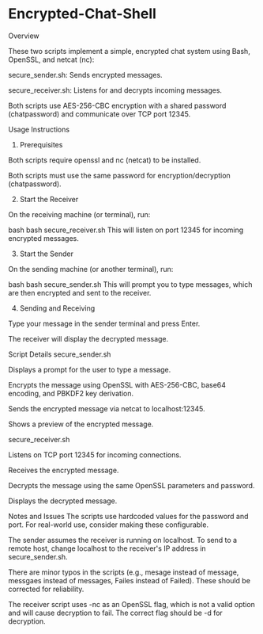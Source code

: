 # Encrypted-Chat-Shell
Overview

These two scripts implement a simple, encrypted chat system using Bash, OpenSSL, and netcat (nc):

secure_sender.sh: Sends encrypted messages.

secure_receiver.sh: Listens for and decrypts incoming messages.

Both scripts use AES-256-CBC encryption with a shared password (chatpassword) and communicate over TCP port 12345.

Usage Instructions

1. Prerequisites

Both scripts require openssl and nc (netcat) to be installed.

Both scripts must use the same password for encryption/decryption (chatpassword).

2. Start the Receiver

On the receiving machine (or terminal), run:

bash
bash secure_receiver.sh
This will listen on port 12345 for incoming encrypted messages.

3. Start the Sender

On the sending machine (or another terminal), run:

bash
bash secure_sender.sh
This will prompt you to type messages, which are then encrypted and sent to the receiver.

4. Sending and Receiving

Type your message in the sender terminal and press Enter.

The receiver will display the decrypted message.

Script Details
secure_sender.sh

Displays a prompt for the user to type a message.

Encrypts the message using OpenSSL with AES-256-CBC, base64 encoding, and PBKDF2 key derivation.

Sends the encrypted message via netcat to localhost:12345.

Shows a preview of the encrypted message.

secure_receiver.sh

Listens on TCP port 12345 for incoming connections.

Receives the encrypted message.

Decrypts the message using the same OpenSSL parameters and password.

Displays the decrypted message.

Notes and Issues
The scripts use hardcoded values for the password and port. For real-world use, consider making these configurable.

The sender assumes the receiver is running on localhost. To send to a remote host, change localhost to the receiver's IP address in secure_sender.sh.

There are minor typos in the scripts (e.g., mesage instead of message, messgaes instead of messages, Failes instead of Failed). These should be corrected for reliability.

The receiver script uses -nc as an OpenSSL flag, which is not a valid option and will cause decryption to fail. The correct flag should be -d for decryption.
